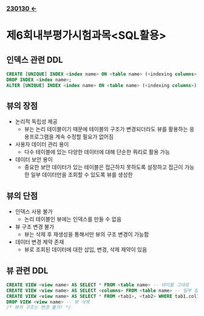 ﻿### [230130 ←](/230130-_MVC/230130/)

# 제6회내부평가시험과목<SQL활용>

## 인덱스 관련 DDL

```sql
CREATE [UNIQUE] INDEX <index name> ON <table name> (<indexing columns>);
DROP INDEX <index name>;
ALTER [UNIQUE] INDEX <index name> ON <table name> (<indexing columns>);
```

## 뷰의 장점

- 논리적 독립성 제공
    - 뷰는 논리 테이블이기 때문에 테이블의 구조가 변경되더라도 뷰를 활용하는 응용프로그램을 계속 수정할 필요가 없어짐
- 사용자 데이터 관리 용이
    - 다수 테이블에 있는 다양한 데이터에 대해 단순한 쿼리로 활용 가능
- 데이터 보안 용이
    - 중요한 보안 데이터가 있는 테이블은 접근하지 못하도록 설정하고 접근이 가능한 일부 데이터만을 조회할 수 있도록 뷰를 생성한

## 뷰의 단점

- 인덱스 사용 불가
    - 논리 테이블인 뷰에는 인덱스를 만들 수 없음
- 뷰 구조 변경 불가
    - 뷰는 삭제 후 재생성을 통해서만 뷰의 구조 변경이 가능함
- 데이터 변경 제약 존재
    - 뷰로 조회된 데이터에 대한 삽입, 변경, 삭제 제약이 있음

## 뷰 관련 DDL

```sql
CREATE VIEW <view name> AS SELECT * FROM <table name> -- 테이블 그대로
CREATE VIEW <view name> AS SELECT <columns> FROM <table name> -- 일부 컬럼만
CREATE VIEW <view name> AS SELECT * FROM <tab1>, <tab2> WHERE tab1.col1 = tab2.col2; -- 조인 결과(아마도 ANSI 조인 가능)
DROP VIEW <view name> -- 뷰 삭제
/* 뷰의 구조는 변경 불가! */
```

